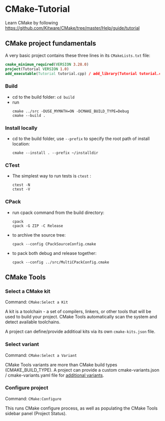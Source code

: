# CMake-Tutorial
Learn CMake by following https://github.com/Kitware/CMake/tree/master/Help/guide/tutorial

## CMake project fundamentals

A very basic project contains these three lines in its `CMakeLists.txt` file:

```cmake
cmake_minimum_required(VERSION 3.28.0)
project(Tutorial VERSION 1.0)
add_executable(Tutorial tutorial.cpp) / add_library(Tutorial tutorial.cpp)
```

### Build
- cd to the build folder: <code>cd build</code>
- run
    ```
    cmake ../src -DUSE_MYMATH=ON -DCMAKE_BUILD_TYPE=Debug
    cmake --build .
    ```

### Install locally
- cd to the build folder, use <code>--prefix</code> to specify the root path of install location:
    ```
    cmake --install . --prefix ~/installdir
    ```

### CTest
- The simplest way to run tests is <code>ctest</code> :
    ```
    ctest -N
    ctest -V
    ```

### CPack
- run cpack command from the build directory:
    ```
    cpack
    cpack -G ZIP -C Release
    ```
- to archive the source tree:
    ```
    cpack --config CPackSourceConfig.cmake
    ```
- to pack both debug and release together:
    ```
    cpack --config ../src/MultiCPackConfig.cmake
    ```

## CMake Tools
### Select a CMake kit
Command: <code>CMake:Select a Kit</code>

A kit is a toolchain - a set of compilers, linkers, or other tools that will be used to build your project. CMake Tools automatically scan the system and detect available toolchains.

A project can define/provide additioal kits via its own <code>cmake-kits.json</code> file.

### Select variant
Command: <code>CMake:Select a Variant</code>

CMake Tools variants are more than CMake build types (CMAKE_BUILD_TYPE). A project can provide a custom cmake-variants.json / cmake-variants.yaml file for [additional variants](https://vector-of-bool.github.io/docs/vscode-cmake-tools/variants.html#what-does-it-look-like).

### Configure project
Command: <code>CMake:Configure</code>

This runs CMake configure process, as well as populating the CMake Tools sidebar panel (Project Status).

